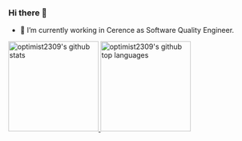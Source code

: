 ### Hi there 👋



- 🔭 I’m currently working in Cerence as Software Quality Engineer.


<a href="https://github.com/optimist2309">
  <img height="180em" src="https://github-readme-stats.vercel.app/api?username=optimist2309&show_icons=true&theme=merko&count_private=true" alt="optimist2309's github stats" />
  <img height="180em" src="https://github-readme-stats.vercel.app/api/top-langs/?username=optimist2309&theme=merko&layout=compact" alt="optimist2309's github top languages" />
</a>
<br/>

<!--
**optimist2309/optimist2309** is a ✨ _special_ ✨ repository because its `README.md` (this file) appears on your GitHub profile.

Here are some ideas to get you started:

- 🔭 I’m currently working on ...
- 🌱 I’m currently learning ...
- 👯 I’m looking to collaborate on ...
- 🤔 I’m looking for help with ...
- 💬 Ask me about ...
- 📫 How to reach me: ...
- 😄 Pronouns: ...
- ⚡ Fun fact: ...
-->
